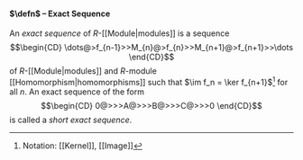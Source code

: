 #### $\defn$ – Exact Sequence
An *exact sequence* of $R$-[[Module|modules]] is a sequence $$\begin{CD}
\dots@>f_{n-1}>>M_{n}@>f_{n}>>M_{n+1}@>f_{n+1}>>\dots
\end{CD}$$
of $R$-[[Module|modules]] and $R$-module [[Homomorphism|homomorphisms]] such that $\im f_n = \ker f_{n+1}$[^1] for all $n$. An exact sequence of the form
$$\begin{CD}
0@>>>A@>>>B@>>>C@>>>0
\end{CD}$$
is called a *short exact sequence*.

[^1]: Notation: [[Kernel]], [[Image]]